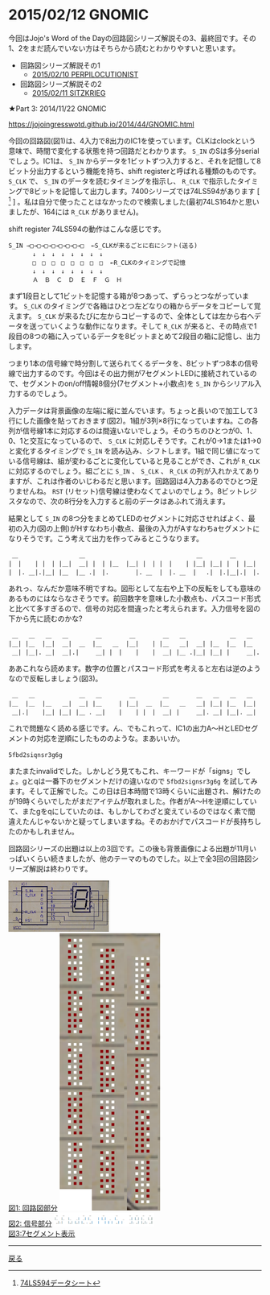 # 2015/02/12 GNOMIC

今回はJojo's Word of the Dayの回路図シリーズ解説その3、最終回です。その1、2をまだ読んでいない方はそちらから読むとわかりやすいと思います。

- 回路図シリーズ解説その1
    - [2015/02/10 PERPILOCUTIONIST](./perpilocutionist.md)
- 回路図シリーズ解説その2
    - [2015/02/11 SITZKRIEG](./sitzkrieg.md)

★Part 3: 2014/11/22 GNOMIC

https://jojoingresswotd.github.io/2014/44/GNOMIC.html

今回の回路図(図1)は、4入力で8出力のIC1を使っています。CLKはclockという意味で、時間で変化する状態を持つ回路だとわかります。 `S_IN` のSは多分serialでしょう。IC1は、 `S_IN` からデータを1ビットずつ入力すると、それを記憶して8ビット分出力するという機能を持ち、shift registerと呼ばれる種類のものです。 `S_CLK` で、 `S_IN` のデータを読むタイミングを指示し、 `R_CLK` で指示したタイミングで8ビットを記憶して出力します。7400シリーズでは74LS594があります [ [^1] ] 。私は自分で使ったことはなかったので検索しました(最初74LS164かと思いましたが、164には `R_CLK` がありません)。

shift register 74LS594の動作はこんな感じです。

```
S_IN →□→□→□→□→□→□→□→□  ←S_CLKが来るごとに右にシフト(送る)
     　↓　↓　↓　↓　↓　↓　↓　↓
     　□　□　□　□　□　□　□　□  ←R_CLKのタイミングで記憶
     　↓　↓　↓　↓　↓　↓　↓　↓
     　Ａ　Ｂ　Ｃ　Ｄ　Ｅ　Ｆ　Ｇ　Ｈ
```

まず1段目として1ビットを記憶する箱が8つあって、ずらっとつながっています。 `S_CLK` のタイミングで各箱はひとつ左どなりの箱からデータをコピーして覚えます。 `S_CLK` が来るたびに左からコピーするので、全体としては左から右へデータを送っていくような動作になります。そして `R_CLK` が来ると、その時点で1段目の8つの箱に入っているデータを8ビットまとめて2段目の箱に記憶し、出力します。

つまり1本の信号線で時分割して送られてくるデータを、8ビットずつ8本の信号線で出力するのです。今回はその出力側が7セグメントLEDに接続されているので、セグメントのon/off情報8個分(7セグメント+小数点)を `S_IN` からシリアル入力するのでしょう。

入力データは背景画像の左端に縦に並んでいます。ちょっと長いので加工して3行にした画像を貼っておきます(図2)。1組が3列×8行になっていますね。この各列が信号線1本に対応するのは間違いないでしょう。そのうちのひとつが0、1、0、1と交互になっているので、 `S_CLK` に対応しそうです。これが0→1または1→0と変化するタイミングで `S_IN` を読み込み、シフトします。1組で同じ値になっている信号線は、組が変わるごとに変化していると見ることができ、これが `R_CLK` に対応するのでしょう。組ごとに `S_IN` 、 `S_CLK` 、 `R_CLK` の列が入れかえてありますが、これは作者のいじわるだと思います。回路図は4入力あるのでひとつ足りませんね。 `RST` (リセット)信号線は使わなくてよいのでしょう。8ビットレジスタなので、次の8行分を入力すると前のデータはあふれて消えます。

結果として `S_IN` の8つ分をまとめてLEDのセグメントに対応させればよく、最初の入力(図の上側)がHすなわち小数点、最後の入力がAすなわちaセグメントになりそうです。こう考えて出力を作ってみるとこうなります。

```
 ＿   　   　   　   ＿   　   　   　   　   　   　   ＿   　   ＿   　
|　|  　| |　| |＿|  ＿| |　| |＿  |＿| |　| |　|  　| |＿| |＿| |　| |＿|
|　|. ＿|.|＿| |＿  |＿ .|　|. 　   　|. ＿  |　|. ＿  |　 .|　|.|＿|.|　|.
```

あれっ、なんだか意味不明ですね。図形として左右や上下の反転をしても意味のあるものにはならなさそうです。前回数字を意味した小数点も、パスコード形式と比べて多すぎるので、信号の対応を間違ったと考えられます。入力信号を図の下から先に読むのかな?

```
 ＿   ＿   ＿   ＿   　   ＿   　   ＿   　   ＿   ＿   　   　   ＿   ＿
|＿| |＿  |＿|  ＿|  ＿  |＿   ＿  |＿|  　| |＿   ＿|  ＿| |＿  |＿  |＿
 ＿| |＿|. ＿|  ＿|.|　   ＿| |　|  　|  　|  ＿| |＿ .|＿| |＿| |　   ＿|.
```

ああこれなら読めます。数字の位置とパスコード形式を考えると左右は逆のようなので反転しましょう(図3)。

```
 ＿   ＿   　   　   ＿   ＿   　   ＿   　   ＿   　   ＿   ＿   ＿   ＿
|＿  |＿  |＿   ＿|  ＿| |＿   　| |＿|  ＿  |＿   ＿   ＿| |＿| |＿  |＿|
 ＿|.|　  |＿| |＿| |＿ . ＿|  　|  　| |　|  ＿| |　   ＿|. ＿| |＿|. ＿|
```

これで問題なく読める感じです。ん、でもこれって、IC1の出力A～HとLEDセグメントの対応を逆順にしたもののような。まあいいか。

`5fbd2siqnsr3g6g`

またまたinvalidでした。しかしどう見てもこれ、キーワードが「signs」でしょ。gとqは一番下のセグメントだけの違いなので `5fbd2signsr3g6g` を試してみます。そして正解でした。この日は日本時間で13時くらいに出題され、解けたのが19時くらいでしたがまだアイテムが取れました。作者がA～Hを逆順にしていて、またgをqにしていたのは、もしかしてわざと変えているのではなく素で間違えたんじゃないかと疑ってしまいますね。そのおかげでパスコードが長持ちしたのかもしれません。

回路図シリーズの出題は以上の3回です。この後も背景画像による出題が11月いっぱいくらい続きましたが、他のテーマのものでした。以上で全3回の回路図シリーズ解説は終わりです。

[^1]: [74LS594データシート](https://www.ti.com/lit/ds/symlink/sn74ls594.pdf)

<a href="/kaidoku/images/1ageowzapmq0i.png"><img width="200px" src="/kaidoku/images/1ageowzapmq0i.png"/><br/>図1: 回路図部分</a>
<a href="/kaidoku/images/1ageoxclzmedu.png"><img width="200px" src="/kaidoku/images/1ageoxclzmedu.png"/><br/>図2: 信号部分</a>
<a href="/kaidoku/images/1ageoxnxkwaz6.png"><img width="200px" src="/kaidoku/images/1ageoxnxkwaz6.png"/><br/>図3:7セグメント表示</a>

----

[戻る](index.html)
